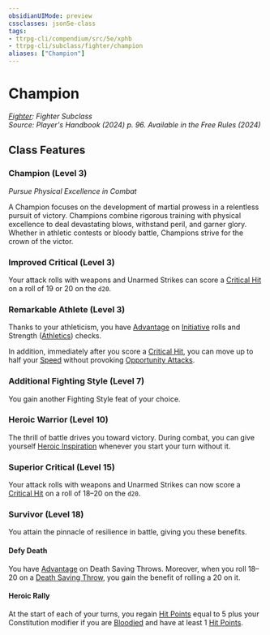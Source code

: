 ```yaml
---
obsidianUIMode: preview
cssclasses: json5e-class
tags:
- ttrpg-cli/compendium/src/5e/xphb
- ttrpg-cli/subclass/fighter/champion
aliases: ["Champion"]
---
```

# Champion
*[Fighter](fighter-xphb.md): Fighter Subclass*  
*Source: Player's Handbook (2024) p. 96. Available in the Free Rules (2024)*  


## Class Features

### Champion (Level 3)

*Pursue Physical Excellence in Combat*

A Champion focuses on the development of martial prowess in a relentless pursuit of victory. Champions combine rigorous training with physical excellence to deal devastating blows, withstand peril, and garner glory. Whether in athletic contests or bloody battle, Champions strive for the crown of the victor.

### Improved Critical (Level 3)

Your attack rolls with weapons and Unarmed Strikes can score a [Critical Hit](critical-hit-xphb.md) on a roll of 19 or 20 on the `d20`.

### Remarkable Athlete (Level 3)

Thanks to your athleticism, you have [Advantage](advantage-xphb.md) on [Initiative](initiative-xphb.md) rolls and Strength ([Athletics](skills.md#Athletics)) checks.

In addition, immediately after you score a [Critical Hit](critical-hit-xphb.md), you can move up to half your [Speed](speed-xphb.md) without provoking [Opportunity Attacks](actions.md#Opportunity%20Attack).

### Additional Fighting Style (Level 7)

You gain another Fighting Style feat of your choice.

### Heroic Warrior (Level 10)

The thrill of battle drives you toward victory. During combat, you can give yourself [Heroic Inspiration](heroic-inspiration-xphb.md) whenever you start your turn without it.

### Superior Critical (Level 15)

Your attack rolls with weapons and Unarmed Strikes can now score a [Critical Hit](critical-hit-xphb.md) on a roll of 18–20 on the `d20`.

### Survivor (Level 18)

You attain the pinnacle of resilience in battle, giving you these benefits.

#### Defy Death

You have [Advantage](advantage-xphb.md) on Death Saving Throws. Moreover, when you roll 18–20 on a [Death Saving Throw](death-saving-throw-xphb.md), you gain the benefit of rolling a 20 on it.

#### Heroic Rally

At the start of each of your turns, you regain [Hit Points](hit-points-xphb.md) equal to 5 plus your Constitution modifier if you are [Bloodied](bloodied-xphb.md) and have at least 1 [Hit Points](hit-points-xphb.md).